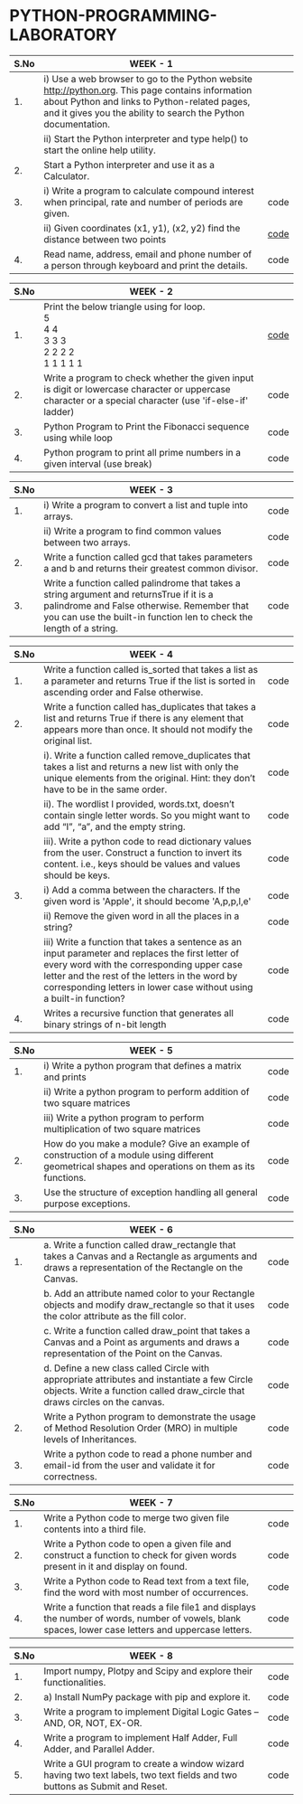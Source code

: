 # PYTHON-PROGRAMMING-LABORATORY

|S.No| WEEK - 1||
|---|-------------------------------------------------------------------|--------|
|1.|i) Use a web browser to go to the Python website http://python.org. This page contains information about Python and links to Python-related pages, and it gives you the ability to search the Python documentation.||
||ii) Start the Python interpreter and type help() to start the online help utility.||
|2.| Start a Python interpreter and use it as a Calculator.||
|3.| i) Write a program to calculate compound interest when principal, rate and number of periods are given.| code |
||ii) Given coordinates (x1, y1), (x2, y2) find the distance between two points| [code](distance.py) |
|4.| Read name, address, email and phone number of a person through keyboard and print the details.| code |

|S.No| WEEK - 2||
|---|-------------------------------------------------------------------|--------|
|1.| Print the below triangle using for loop.<br/> 5<br/> 4 4<br/> 3 3 3<br/> 2 2 2 2<br/> 1 1 1 1 1| [code](pattern.py) |
|2.| Write a program to check whether the given input is digit or lowercase character or uppercase character or a special character (use 'if-else-if' ladder)| code |
|3.| Python Program to Print the Fibonacci sequence using while loop| code |
|4.| Python program to print all prime numbers in a given interval (use break)| code |

|S.No| WEEK - 3 ||
|---|-------------------------------------------------------------------|--------|
|1.| i) Write a program to convert a list and tuple into arrays.| code |
|| ii) Write a program to find common values between two arrays.| code |
|2.| Write a function called gcd that takes parameters a and b and returns their greatest common divisor.| code |
|3.| Write a function called palindrome that takes a string argument and returnsTrue if it is a palindrome and False otherwise. Remember that you can use the built-in function len to check the length of a string.| code |

|S.No| WEEK - 4 ||
|---|-------------------------------------------------------------------|--------|
|1.| Write a function called is_sorted that takes a list as a parameter and returns True if the list is sorted in ascending order and False otherwise.| code |
|2.| Write a function called has_duplicates that takes a list and returns True if there is any element that appears more than once. It should not modify the original list.| code |
||i). Write a function called remove_duplicates that takes a list and returns a new list with only the unique elements from the original. Hint: they don’t have to be in the same order.| code |
||ii). The wordlist I provided, words.txt, doesn’t contain single letter words. So you might want to add “I”, “a”, and the empty string.| code |
||iii). Write a python code to read dictionary values from the user. Construct a function to invert its content. i.e., keys should be values and values should be keys.| code |
|3.| i) Add a comma between the characters. If the given word is 'Apple', it should become 'A,p,p,l,e'| code |
||ii) Remove the given word in all the places in a string?| code |
||iii) Write a function that takes a sentence as an input parameter and replaces the first letter of every word with the corresponding upper case letter and the rest of the letters in the word by corresponding letters in lower case without using a built-in function?| code |
|4.| Writes a recursive function that generates all binary strings of n-bit length| code |

|S.No| WEEK - 5 ||
|---|-------------------------------------------------------------------|--------|
|1.| i) Write a python program that defines a matrix and prints| code |
|| ii) Write a python program to perform addition of two square matrices| code |
|| iii) Write a python program to perform multiplication of two square matrices| code |
|2.| How do you make a module? Give an example of construction of a module using different geometrical shapes and operations on them as its functions.| code |
|3.| Use the structure of exception handling all general purpose exceptions.|code|

|S.No| WEEK - 6 ||
|---|-------------------------------------------------------------------|--------|
|1.| a. Write a function called draw_rectangle that takes a Canvas and a Rectangle as arguments and draws a representation of the Rectangle on the Canvas.| code |
||b. Add an attribute named color to your Rectangle objects and modify draw_rectangle so that it uses the color attribute as the fill color.| code |
||c. Write a function called draw_point that takes a Canvas and a Point as arguments and draws a representation of the Point on the Canvas.| code |
||d. Define a new class called Circle with appropriate attributes and instantiate a few Circle objects. Write a function called draw_circle that draws circles on the canvas.| code |
|2.| Write a Python program to demonstrate the usage of Method Resolution Order (MRO) in multiple levels of Inheritances.| code |
|3.| Write a python code to read a phone number and email-id from the user and validate it for correctness.| code |

|S.No| WEEK - 7 ||
|---|-------------------------------------------------------------------|--------|
|1.| Write a Python code to merge two given file contents into a third file.| code |
|2.| Write a Python code to open a given file and construct a function to check for given words present in it and display on found.| code |
|3.| Write a Python code to Read text from a text file, find the word with most number of occurrences.| code |
|4.| Write a function that reads a file file1 and displays the number of words, number of vowels, blank spaces, lower case letters and uppercase letters.| code |

|S.No| WEEK - 8 ||
|---|-------------------------------------------------------------------|--------|
|1.| Import numpy, Plotpy and Scipy and explore their functionalities.| code |
|2.| a) Install NumPy package with pip and explore it.| code |
|3.| Write a program to implement Digital Logic Gates – AND, OR, NOT, EX-OR.| code |
|4.| Write a program to implement Half Adder, Full Adder, and Parallel Adder.| code |
|5.| Write a GUI program to create a window wizard having two text labels, two text fields and two buttons as Submit and Reset.| code |
